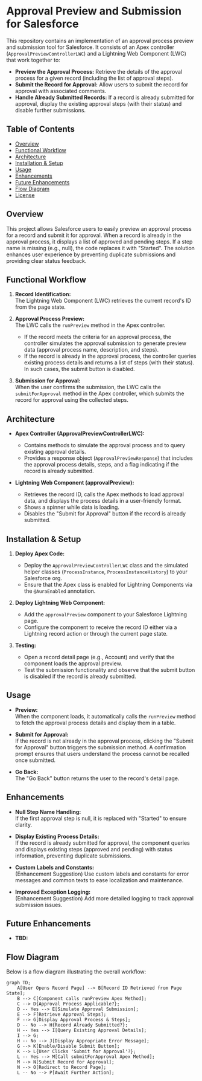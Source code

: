 # Approval Preview and Submission for Salesforce

This repository contains an implementation of an approval process preview and submission tool for Salesforce. It consists of an Apex controller (`ApprovalPreviewControllerLWC`) and a Lightning Web Component (LWC) that work together to:

- **Preview the Approval Process:** Retrieve the details of the approval process for a given record (including the list of approval steps).
- **Submit the Record for Approval:** Allow users to submit the record for approval with associated comments.
- **Handle Already Submitted Records:** If a record is already submitted for approval, display the existing approval steps (with their status) and disable further submissions.

## Table of Contents

- [Overview](#overview)
- [Functional Workflow](#functional-workflow)
- [Architecture](#architecture)
- [Installation & Setup](#installation--setup)
- [Usage](#usage)
- [Enhancements](#enhancements)
- [Future Enhancements](#future-enhancements)
- [Flow Diagram](#flow-diagram)
- [License](#license)

## Overview

This project allows Salesforce users to easily preview an approval process for a record and submit it for approval. When a record is already in the approval process, it displays a list of approved and pending steps. If a step name is missing (e.g., null), the code replaces it with "Started". The solution enhances user experience by preventing duplicate submissions and providing clear status feedback.

## Functional Workflow

1. **Record Identification:**  
   The Lightning Web Component (LWC) retrieves the current record's ID from the page state.

2. **Approval Process Preview:**  
   The LWC calls the `runPreview` method in the Apex controller.  
   - If the record meets the criteria for an approval process, the controller simulates the approval submission to generate preview data (approval process name, description, and steps).
   - If the record is already in the approval process, the controller queries existing process details and returns a list of steps (with their status). In such cases, the submit button is disabled.

3. **Submission for Approval:**  
   When the user confirms the submission, the LWC calls the `submitForApproval` method in the Apex controller, which submits the record for approval using the collected steps.

## Architecture

- **Apex Controller (ApprovalPreviewControllerLWC):**
  - Contains methods to simulate the approval process and to query existing approval details.
  - Provides a response object (`ApprovalPreviewResponse`) that includes the approval process details, steps, and a flag indicating if the record is already submitted.

- **Lightning Web Component (approvalPreview):**
  - Retrieves the record ID, calls the Apex methods to load approval data, and displays the process details in a user-friendly format.
  - Shows a spinner while data is loading.
  - Disables the "Submit for Approval" button if the record is already submitted.

## Installation & Setup

1. **Deploy Apex Code:**
   - Deploy the `ApprovalPreviewControllerLWC` class and the simulated helper classes (`ProcessInstance`, `ProcessInstanceHistory`) to your Salesforce org.
   - Ensure that the Apex class is enabled for Lightning Components via the `@AuraEnabled` annotation.

2. **Deploy Lightning Web Component:**
   - Add the `approvalPreview` component to your Salesforce Lightning page.
   - Configure the component to receive the record ID either via a Lightning record action or through the current page state.

3. **Testing:**
   - Open a record detail page (e.g., Account) and verify that the component loads the approval preview.
   - Test the submission functionality and observe that the submit button is disabled if the record is already submitted.

## Usage

- **Preview:**  
  When the component loads, it automatically calls the `runPreview` method to fetch the approval process details and display them in a table.

- **Submit for Approval:**  
  If the record is not already in the approval process, clicking the "Submit for Approval" button triggers the submission method. A confirmation prompt ensures that users understand the process cannot be recalled once submitted.

- **Go Back:**  
  The "Go Back" button returns the user to the record's detail page.

## Enhancements

- **Null Step Name Handling:**  
  If the first approval step is null, it is replaced with "Started" to ensure clarity.

- **Display Existing Process Details:**  
  If the record is already submitted for approval, the component queries and displays existing steps (approved and pending) with status information, preventing duplicate submissions.

- **Custom Labels and Constants:**  
  (Enhancement Suggestion) Use custom labels and constants for error messages and common texts to ease localization and maintenance.

- **Improved Exception Logging:**  
  (Enhancement Suggestion) Add more detailed logging to track approval submission issues.

## Future Enhancements

- **TBD:**

## Flow Diagram

Below is a flow diagram illustrating the overall workflow:

```mermaid
graph TD;
    A[User Opens Record Page] --> B[Record ID Retrieved from Page State];
    B --> C[Component calls runPreview Apex Method];
    C --> D{Approval Process Applicable?};
    D -- Yes --> E[Simulate Approval Submission];
    E --> F[Retrieve Approval Steps];
    F --> G[Display Approval Process & Steps];
    D -- No --> H{Record Already Submitted?};
    H -- Yes --> I[Query Existing Approval Details];
    I --> G;
    H -- No --> J[Display Appropriate Error Message];
    G --> K[Enable/Disable Submit Button];
    K --> L{User Clicks 'Submit for Approval'?};
    L -- Yes --> M[Call submitForApproval Apex Method];
    M --> N[Submit Record for Approval];
    N --> O[Redirect to Record Page];
    L -- No --> P[Await Further Action];
